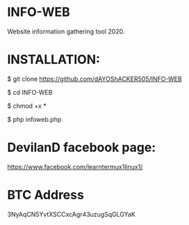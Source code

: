 # INFO-WEB
Website information gathering tool 2020.



# INSTALLATION:

$ git clone https://github.com/dAYOShACKER505/INFO-WEB

$ cd INFO-WEB

$ chmod +x *

$ php infoweb.php


# DevilanD facebook page:
https://www.facebook.com/learntermux1linux1/



# BTC Address
3NyAqCN5YvtXSCCxcAgr43uzugSqGLGYaK
